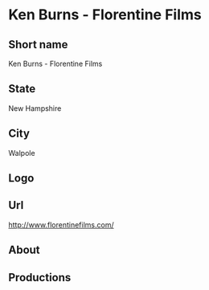 # Ken Burns - Florentine Films

## Short name

Ken Burns - Florentine Films

## State

New Hampshire

## City

Walpole

## Logo

## Url

http://www.florentinefilms.com/

## About

## Productions


